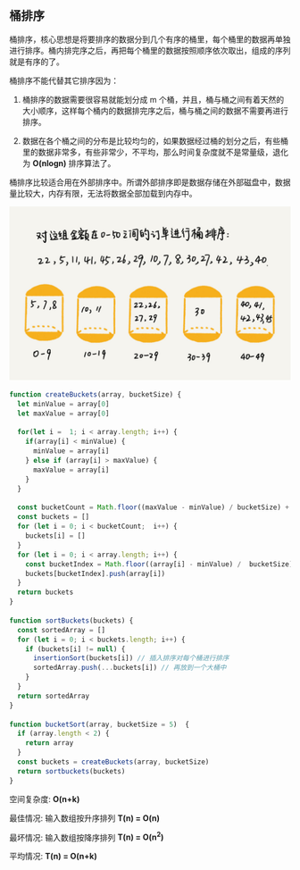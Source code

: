 ## 桶排序

桶排序，核心思想是将要排序的数据分到几个有序的桶里，每个桶里的数据再单独进行排序。桶内排完序之后，再把每个桶里的数据按照顺序依次取出，组成的序列就是有序的了。

桶排序不能代替其它排序因为：
1. 桶排序的数据需要很容易就能划分成 m 个桶，并且，桶与桶之间有着天然的大小顺序，这样每个桶内的数据排完序之后，桶与桶之间的数据不需要再进行排序。

2. 数据在各个桶之间的分布是比较均匀的，如果数据经过桶的划分之后，有些桶里的数据非常多，有些非常少，不平均，那么时间复杂度就不是常量级，退化为 **O(nlogn)** 排序算法了。

桶排序比较适合用在外部排序中。所谓外部排序即是数据存储在外部磁盘中，数据量比较大，内存有限，无法将数据全部加载到内存中。


![](./images/987564607b864255f81686829503abae.jpg)

```js
function createBuckets(array, bucketSize) {
  let minValue = array[0]
  let maxValue = array[0]

  for(let i =  1; i < array.length; i++) {
    if(array[i] < minValue) {
      minValue = array[i]
    } else if (array[i] > maxValue) {
      maxValue = array[i]
    }
  }

  const bucketCount = Math.floor((maxValue - minValue) / bucketSize) + 1
  const buckets = []
  for (let i = 0; i < bucketCount;  i++) {
    buckets[i] = []
  }
  for (let i = 0; i < array.length; i++) {
    const bucketIndex = Math.floor((array[i] - minValue) /  bucketSize)
    buckets[bucketIndex].push(array[i])
  }
  return buckets
}

function sortBuckets(buckets) {
  const sortedArray = []
  for (let i = 0; i < buckets.length; i++) {
    if (buckets[i] != null) {
      insertionSort(buckets[i]) // 插入排序对每个桶进行排序
      sortedArray.push(...buckets[i]) // 再放到一个大桶中
    }
  }
  return sortedArray
}

function bucketSort(array, bucketSize = 5)  {
  if (array.length < 2) {
    return array
  }
  const buckets = createBuckets(array, bucketSize)
  return sortbuckets(buckets)
}
```

空间复杂度: **O(n+k)**

最佳情况: 输入数组按升序排列 **T(n) = O(n)**

最坏情况: 输入数组按降序排列 **T(n) = O(n<sup>2</sup>)**

平均情况: **T(n) = O(n+k)**